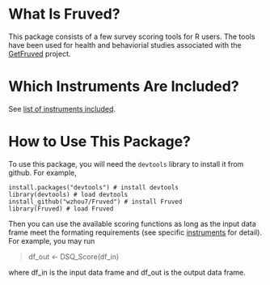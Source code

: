 # What Is Fruved?

This package consists of a few survey scoring tools for R users. The tools have been used for health and behaviorial studies associated with the [GetFruved](http://fruved.com/) project.

# Which Instruments Are Included?

See [list of instruments included](./docs/instrument_list.md).

# How to Use This Package?

To use this package, you will need the `devtools` library to install it from github. For example,

```
install.packages("devtools") # install devtools
library(devtools) # load devtools
install_github("wzhou7/Fruved") # install Fruved
library(Fruved) # load Fruved
```

Then you can use the available scoring functions as long as the input data frame meet the formating requirements (see specific [instruments](./docs/instrument_list.md) for detail). For example, you may run

> df_out <- DSQ_Score(df_in)

where df_in is the input data frame and df_out is the output data frame.

